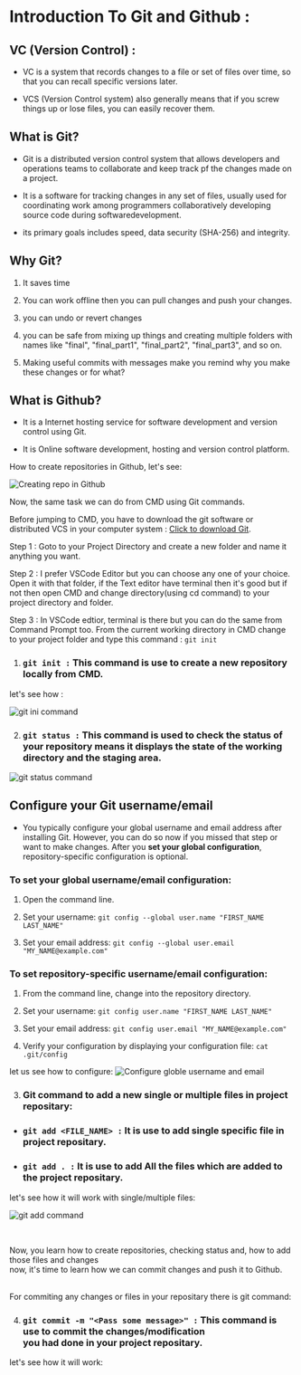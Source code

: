 # Introduction To Git and Github :

## VC (Version Control) :

- VC is a system that records changes to a file or set of files over time, so that you can recall specific versions later.

- VCS (Version Control system) also generally means that if you screw things up or lose files, you can easily recover them.

## What is Git?

- Git is a distributed version control system that allows developers and operations teams to collaborate and keep track pf the changes made on a project.

- It is a software for tracking changes in any set of files, usually used for coordinating work among programmers collaboratively developing source code during softwaredevelopment.

- its primary goals includes speed, data security (SHA-256) and integrity.

## Why Git?

1. It saves time

2. You can work offline then you can pull changes and push your changes.

3. you can undo or revert changes

4. you can be safe from mixing up things and creating multiple folders with names like "final", "final_part1", "final_part2", "final_part3", and so on.

5. Making useful commits with messages make you remind why you make these changes or for what? 

## What is Github?

- It is a Internet hosting service for software development and version control using Git.

- It is Online software development, hosting and version control platform.

How to create repositories in Github, let's see:

![Creating repo in Github](./images/1_creating_repo_in_Github.gif)

Now, the same task we can do from CMD using Git commands.

Before jumping to CMD, you have to download the git software or distributed VCS in your computer system : [Click to download Git](https://git-scm.com/).

Step 1 :  Goto to your Project Directory and create a new folder and name it anything you want.

Step 2 : I prefer VSCode Editor but you can choose any one of your choice. Open it with that folder, if the Text editor have terminal then it's good but if not then open CMD and change directory(using cd command) to your project directory and folder.

Step 3 : In VSCode edtior, terminal is there but you can do the same from Command Prompt too. From the current working directory in CMD change to your project folder and type this command : ```git init``` 

1. ### ```git init :``` This command is use to create a new repository locally from CMD.
let's see how : 

![git ini command](./images/2_git_init_command.gif)

2. ### ```git status :``` This command is used to check the status of your repository means it displays the state of the working directory and the staging area.

![git status command](./images/3_git_status_command.gif)

## Configure your Git username/email

- You typically configure your global username and email address after installing Git. However, you can do so now if you missed that step or want to make changes. After you **set your global configuration**, repository-specific configuration is optional.


### To set your global username/email configuration:

1. Open the command line.

2. Set your username:
```git config --global user.name "FIRST_NAME LAST_NAME"```

3. Set your email address:
```git config --global user.email "MY_NAME@example.com"```

### To set repository-specific username/email configuration:

1. From the command line, change into the repository directory.

2. Set your username:
```git config user.name "FIRST_NAME LAST_NAME"```

3. Set your email address:
```git config user.email "MY_NAME@example.com"```

4. Verify your configuration by displaying your configuration file:
```cat .git/config```

let us see how to configure:
![Configure globle username and email](./images/4_git_config_global_user_nameORemail.gif)

3. ### Git command to add a new single or multiple files in project repositary:


* ### ``` git add <FILE_NAME> : ``` It is use to add single specific file in project repositary.

* ### ``` git add . : ``` It is use to add All the files which are added to the project repositary.

let's see how it will work with single/multiple files:

![git add command](./images/5_git_add_single_and_multiple_files_command.gif)

<br>

Now, you learn how to create repositories, checking status and, how to add those files and changes <br> now, it's time to learn how we can commit changes and push it to Github.

<br>For commiting any changes or files in your repositary there is git command:


4. ### ```git commit -m "<Pass some message>" :``` This command is use to commit the changes/modification <br>you had done in your project repositary.

let's see how it will work:
